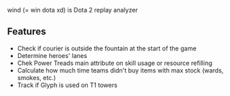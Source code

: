wind (= win dota xd) is Dota 2 replay analyzer

## Features
* Check if courier is outside the fountain at the start of the game
* Determine heroes' lanes
* Chek Power Treads main attribute on skill usage or resource refilling
* Calculate how much time teams didn't buy items with max stock (wards, smokes, etc.)
* Track if Glyph is used on T1 towers
